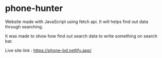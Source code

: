 # phone-hunter
Website made with JavaScript using fetch api. It will helps find out data through searching.

It was made to show how find out search data to write something on search bar.

Live site link : https://phone-bd.netlify.app/
